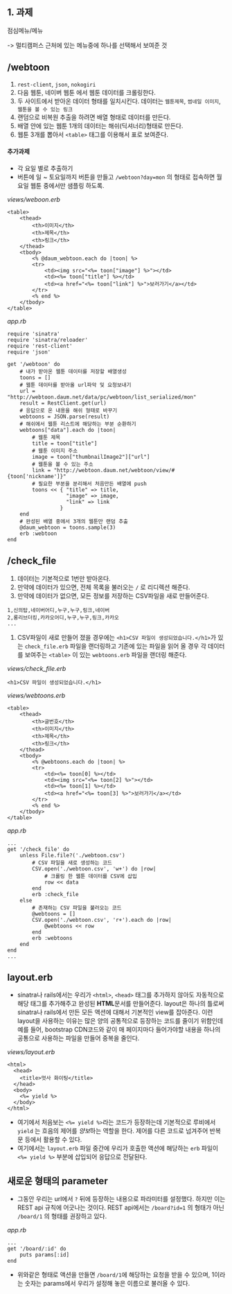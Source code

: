 ## 1. 과제

점심메뉴/메뉴

-> 멀티캠퍼스 근처에 있는 메뉴중에 하나를 선택해서 보여준 것

## /webtoon

1. `rest-client`, `json`, `nokogiri`
2. 다음 웹툰, 네이버 웹툰 에서 웹툰 데이터를 크롤링한다.
3. 두 사이트에서 받아온 데이터 형태를 일치시킨다. 데이터는 `웹툰제목`, `썸네일 이미지`,`웹툰을 볼 수 있는 링크`
4. 랜덤으로 비복원 추출을 하려면 배열 형태로 데이터를 만든다.
5. 배열 안에 있는 웹툰 1개의 데이터는 해쉬(딕셔너리)형태로 만든다.
6. 웹툰 3개를 뽑아서 `<table>` 태그를 이용해서 표로 보여준다.

#### 추가과제

- 각 요일 별로 추출하기
- 버튼에 일 ~ 토요일까지 버튼을 만들고 `/webtoon?day=mon` 의 형태로 접속하면 월요일 웹툰 중에서만 샘플링 하도록.

*views/weboon.erb*

```
<table>
    <thead>
        <th>이미지</th>
        <th>제목</th>
        <th>링크</th>
    </thead>
    <tbody>
        <% @daum_webtoon.each do |toon| %>
        <tr>
            <td><img src="<%= toon["image"] %>"></td>
            <td><%= toon["title"] %></td>
            <td><a href="<%= toon["link"] %>">보러가기</a></td>
        </tr>
        <% end %>
    </tbody>
</table>
```

*app.rb*

```
require 'sinatra'
require 'sinatra/reloader'
require 'rest-client'
require 'json'

get '/webtoon' do
    # 내가 받아온 웹툰 데이터를 저장할 배열생성
    toons = []
    # 웹툰 데이터를 받아올 url파악 및 요청보내기
    url = "http://webtoon.daum.net/data/pc/webtoon/list_serialized/mon"
    result = RestClient.get(url)
    # 응답으로 온 내용을 해쉬 형태로 바꾸기
    webtoons = JSON.parse(result)
    # 해쉬에서 웹툰 리스트에 해당하는 부분 순환하기
    webtoons["data"].each do |toon|
        # 웹툰 제목
        title = toon["title"]
        # 웹툰 이미지 주소
        image = toon["thumbnailImage2"]["url"]
        # 웹툰을 볼 수 있는 주소
        link = "http://webtoon.daum.net/webtoon/view/#{toon['nickname']}"
        # 필요한 부분을 분리해서 처음만든 배열에 push
        toons << { "title" => title,
                   "image" => image,
                   "link" => link
                 }
    end
    # 완성된 배열 중에서 3개의 웹툰만 랜덤 추출
    @daum_webtoon = toons.sample(3)
    erb :webtoon
end
```

## /check_file

1. 데이터는 기본적으로 1번만 받아온다.
2. 만약에 데이터가 있으면, 전체 목록을 불러오는 `/` 로 리디렉션 해준다.
3. 만약에 데이터가 없으면, 모든 정보를 저장하는 CSV파일을 새로 만들어준다.

```
1,신의탑,네이버어디,누구,누구,링크,네이버
2,롱리브더킹,카카오어디,누구,누구,링크,카카오
...
```

1. CSV파일이 새로 만들어 졌을 경우에는 `<h1>CSV 파일이 생성되었습니다.</h1>`가 있는 `check_file.erb` 파일을 랜더링하고 기존에 있는 파일을 읽어 올 경우 각 데이터를 보여주는 `<table>` 이 있는 `webtoons.erb` 파일을 랜더링 해준다.

*views/check_file.erb*

```
<h1>CSV 파일이 생성되었습니다.</h1>
```

*views/webtoons.erb*

```
<table>
    <thead>
        <th>글번호</th>
        <th>이미지</th>
        <th>제목</th>
        <th>링크</th>
    </thead>
    <tbody>
        <% @webtoons.each do |toon| %>
        <tr>
            <td><%= toon[0] %></td>
            <td><img src="<%= toon[2] %>"></td>
            <td><%= toon[1] %></td>
            <td><a href="<%= toon[3] %>">보러가기</a></td>
        </tr>
        <% end %>
    </tbody>
</table>
```

*app.rb*

```
...
get '/check_file' do
    unless File.file?('./webtoon.csv')
        # CSV 파일을 새로 생성하는 코드
        CSV.open('./webtoon.csv', 'w+') do |row|
            # 크롤링 한 웹툰 데이터를 CSV에 삽입
            row << data
        end
        erb :check_file
    else
        # 존재하는 CSV 파일을 불러오는 코드
        @webtoons = []
        CSV.open('./webtoon.csv', 'r+').each do |row|
            @webtoons << row
        end
        erb :webtoons
    end
end
...
```

## layout.erb

- sinatra나 rails에서는 우리가 `<html>`, `<head>` 태그를 추가하지 않아도 자동적으로 해당 태그를 추가해주고 완성된 **HTML**문서를 만들어준다. layout은 하나의 틀로써 sinatra나 rails에서 만든 모든 액션에 대해서 기본적인 view를 잡아준다. 이런 layout을 사용하는 이유는 많은 양의 공통적으로 등장하는 코드를 줄이기 위함인데 예를 들어, bootstrap CDN코드와 같이 매 페이지마다 들어가야할 내용을 하나의 공통으로 사용하는 파일을 만들어 중복을 줄인다.

*views/layout.erb*

```
<html>
  <head>
    <title>멋사 화이팅</title>
  </head>
  <body>
    <%= yield %>
  </body>
</html>
```

- 여기에서 처음보는 `<%= yield %>`라는 코드가 등장하는데 기본적으로 루비에서 `yield` 는 흐음의 제어를 *양보*하는 역할을 한다. 제어를 다른 코드로 넘겨주어 반복문 등에서 활용할 수 있다.
- 여기에서는 `layout.erb` 파일 중간에 우리가 호출한 액션에 해당하는 `erb` 파일이 `<%= yield %>` 부분에 삽입되어 응답으로 전달된다.

## 새로운 형태의 parameter

- 그동안 우리는 url에서 `?` 뒤에 등장하는 내용으로 파라미터를 설정했다. 하지만 이는 REST api 규칙에 어긋나는 것이다. REST api에서는 `/board?id=1` 의 형태가 아닌 `/board/1` 의 형태를 권장하고 있다.

*app.rb*

```
...
get '/board/:id' do
	puts params[:id]
end
```

- 위와같은 형태로 액션을 만들면 `/board/1`에 해당하는 요청을 받을 수 있으며, 1이라는 숫자는 params에서 우리가 설정해 놓은 이름으로 불러올 수 있다.